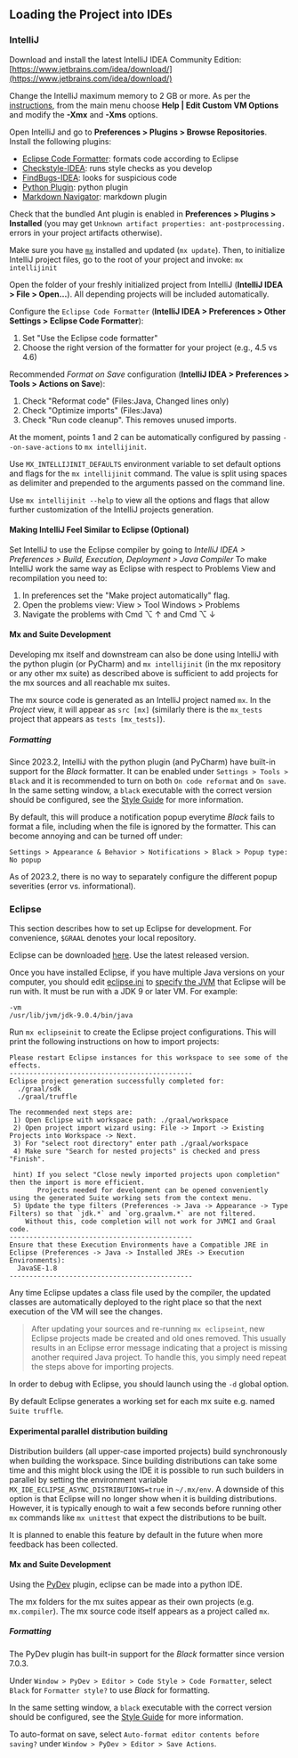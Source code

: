 ## Loading the Project into IDEs

### IntelliJ

Download and install the latest IntelliJ IDEA Community Edition: [https://www.jetbrains.com/idea/download/](https://www.jetbrains.com/idea/download/)

Change the IntelliJ maximum memory to 2 GB or more. As per the [instructions](https://www.jetbrains.com/idea/help/increasing-memory-heap.html#d1366197e127), from the main menu choose **Help | Edit Custom VM Options** and modify the **-Xmx** and **-Xms** options.

Open IntelliJ and go to **Preferences > Plugins > Browse Repositories**. Install the following plugins:

* [Eclipse Code Formatter](https://plugins.jetbrains.com/plugin/6546): formats code according to Eclipse
* [Checkstyle-IDEA](https://plugins.jetbrains.com/plugin/1065): runs style checks as you develop
* [FindBugs-IDEA](https://plugins.jetbrains.com/plugin/3847): looks for suspicious code
* [Python Plugin](https://plugins.jetbrains.com/idea/plugin/631-python): python plugin
* [Markdown Navigator](https://plugins.jetbrains.com/plugin/7896-markdown-navigator): markdown plugin

Check that the bundled Ant plugin is enabled in **Preferences > Plugins > Installed** (you may get `Unknown artifact properties: ant-postprocessing.` errors in your project artifacts otherwise).

Make sure you have [`mx`](https://github.com/graalvm/mx) installed and updated (`mx update`). Then, to initialize IntelliJ project files, go to the root of your project and invoke: `mx intellijinit`

Open the folder of your freshly initialized project from IntelliJ (**IntelliJ IDEA > File > Open…**). All depending projects will be included automatically.

Configure the `Eclipse Code Formatter` (**IntelliJ IDEA > Preferences > Other Settings > Eclipse Code Formatter**):

1. Set "Use the Eclipse code formatter"
2. Choose the right version of the formatter for your project (e.g., 4.5 vs 4.6)

Recommended _Format on Save_ configuration (**IntelliJ IDEA > Preferences > Tools > Actions on Save**):

1. Check "Reformat code" (Files:Java, Changed lines only)
2. Check "Optimize imports" (Files:Java)
3. Check "Run code cleanup". This removes unused imports.

At the moment, points 1 and 2 can be automatically configured by passing `--on-save-actions` to `mx intellijinit`.

Use `MX_INTELLIJINIT_DEFAULTS` environment variable to set default options and flags for the `mx intellijinit` command.
The value is split using spaces as delimiter and prepended to the arguments passed on the command line.

Use `mx intellijinit --help` to view all the options and flags that allow further customization
of the IntelliJ projects generation.

#### Making IntelliJ Feel Similar to Eclipse (Optional)

Set IntelliJ to use the Eclipse compiler by going to *IntelliJ IDEA > Preferences > Build, Execution, Deployment > Java Compiler*
To make IntelliJ work the same way as Eclipse with respect to Problems View and recompilation you need to:

1. In preferences set the "Make project automatically" flag.
2. Open the problems view:  View > Tool Windows > Problems
3. Navigate the problems with Cmd ⌥ ↑ and Cmd ⌥ ↓

#### Mx and Suite Development

Developing mx itself and downstream can also be done using IntelliJ with the python plugin (or PyCharm)
and `mx intellijinit` (in the mx repository or any other mx suite) as described above is sufficient to add projects for
the mx sources and all reachable mx suites.

The mx source code is generated as an IntelliJ project named `mx`. In the *Project* view, it will appear
as `src [mx]` (similarly there is the `mx_tests` project that appears as `tests [mx_tests]`).

##### Formatting

Since 2023.2, IntelliJ with the python plugin (and PyCharm) have built-in support for the *Black* formatter.
It can be enabled under `Settings > Tools > Black` and it is recommended to turn on both `On code reformat`
and `On save`.
In the same setting window, a `black` executable with the correct version should be configured, see
the [Style Guide](./Styleguide.md) for more information.

By default, this will produce a notification popup everytime *Black* fails to format a file, including when the file is
ignored by the formatter.
This can become annoying and can be turned off under:

```
Settings > Appearance & Behavior > Notifications > Black > Popup type: No popup
```

As of 2023.2, there is no way to separately configure the different popup severities (error vs. informational).

### Eclipse
This section describes how to set up Eclipse for development. For convenience, `$GRAAL` denotes your local repository.

Eclipse can be downloaded [here](http://download.eclipse.org/eclipse/downloads/). Use the latest released version.

Once you have installed Eclipse, if you have multiple Java versions on your computer, you should edit [eclipse.ini](http://wiki.eclipse.org/Eclipse.ini) to [specify the JVM](http://wiki.eclipse.org/Eclipse.ini#Specifying_the_JVM) that Eclipse will be run with. It must be run with a JDK 9 or later VM. For example:
```
-vm
/usr/lib/jvm/jdk-9.0.4/bin/java
```

Run `mx eclipseinit` to create the Eclipse project configurations.
This will print the following instructions on how to import projects:

```
Please restart Eclipse instances for this workspace to see some of the effects.
----------------------------------------------
Eclipse project generation successfully completed for:
  ./graal/sdk
  ./graal/truffle

The recommended next steps are:
 1) Open Eclipse with workspace path: ./graal/workspace
 2) Open project import wizard using: File -> Import -> Existing Projects into Workspace -> Next.
 3) For "select root directory" enter path ./graal/workspace
 4) Make sure "Search for nested projects" is checked and press "Finish".

 hint) If you select "Close newly imported projects upon completion" then the import is more efficient.
       Projects needed for development can be opened conveniently using the generated Suite working sets from the context menu.
 5) Update the type filters (Preferences -> Java -> Appearance -> Type Filters) so that `jdk.*` and `org.graalvm.*` are not filtered.
    Without this, code completion will not work for JVMCI and Graal code.
----------------------------------------------
Ensure that these Execution Environments have a Compatible JRE in Eclipse (Preferences -> Java -> Installed JREs -> Execution Environments):
  JavaSE-1.8
----------------------------------------------

```
Any time Eclipse updates a class file used by the compiler, the updated classes are automatically deployed to the right place so that the next execution of the VM will see the changes.

> After updating your sources and re-running `mx eclipseint`, new Eclipse projects made be created and old ones removed. This usually results in an Eclipse error message indicating that a project is missing another required Java project. To handle this, you simply need repeat the steps above for importing projects.

In order to debug with Eclipse, you should launch using the `-d` global option.

By default Eclipse generates a working set for each mx suite e.g. named `Suite truffle`.

#### Experimental parallel distribution building

Distribution builders (all upper-case imported projects) build synchronously when building the workspace.
Since building distributions can take some time and this might block using the IDE it is possible to run such builders in parallel by setting the environment variable `MX_IDE_ECLIPSE_ASYNC_DISTRIBUTIONS=true` in `~/.mx/env`.
A downside of this option is that Eclipse will no longer show when it is building distributions.
However, it is typically enough to wait a few seconds before running other `mx` commands like `mx unittest` that expect the distributions to be built.

It is planned to enable this feature by default in the future when more feedback has been collected.

#### Mx and Suite Development

Using the [PyDev](https://www.pydev.org/) plugin, eclipse can be made into a python IDE.

The mx folders for the mx suites appear as their own projects (e.g. `mx.compiler`).
The mx source code itself appears as a project called `mx`.

##### Formatting

The PyDev plugin has built-in support for the *Black* formatter since version 7.0.3.

Under `Window > PyDev > Editor > Code Style > Code Formatter`, select `Black` for `Formatter style?` to use *Black* for formatting.

In the same setting window, a `black` executable with the correct version should be configured, see
the [Style Guide](./Styleguide.md) for more information.

To auto-format on save, select `Auto-format editor contents before saving?` under `Window > PyDev > Editor > Save Actions`.
